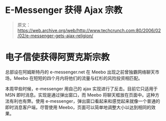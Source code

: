 # E-Messenger 获得 Ajax 宗教

> 原文：<https://web.archive.org/web/http://www.techcrunch.com:80/2006/02/02/e-messenger-gets-ajax-religion/>

# 电子信使获得阿贾克斯宗教

总部设在阿姆斯特丹的 e-messenger.net 在 Meebo 出现之前曾独霸网络聊天市场，Meebo 在短短的四个月内将他们的流量与红杉的风险投资相匹配。

本周早些时候，e-messenger 用自己的 ajax 实现进行了反击。目前它只适用于 MSN 即时消息。实现是通过弹出窗口，而 Meebo 将聊天框放在页面中。这种方法有利也有弊。使用 e-messenger，弹出窗口看起来和感觉起来就像一个普通的即时消息客户端，尽管使用 Meebo，页面可以简单地调整大小以达到相同的效果。